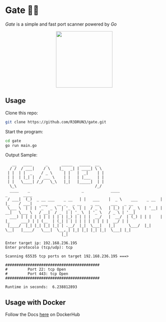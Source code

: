 # Gate 🔎🚪

*Gate* is a simple and fast port scanner powered by *Go* 

<p align="center"><img width="180" height="180" src="https://github.com/yurijserrano/Github-Profile-Readme-Logos/blob/master/programming%20languages/go.svg"></p>

## Usage

Clone this repo:

```sh
git clone https://github.com/R3DRUN3/gate.git
```

Start the program:

```sh
cd gate
go run main.go
```

Output Sample: 

```console
   __   ____      _      _____   _____  __
  / /  / ___|    / \    |_   _| | ____| \ \
 | |  | |  _    / _ \     | |   |  _|    | |
 | |  | |_| |  / ___ \    | |   | |___   | |
 | |   \____| /_/   \_\   |_|   |_____|  | |
  \_\                                   /_/
  ____    _                       _            ____                   _       ____
 / ___|  (_)  _ __ ___    _ __   | |   ___    |  _ \    ___    _ __  | |_    / ___|    ___    __ _   _ __    _ __     ___   _ __
 \___ \  | | | '_ ` _ \  | '_ \  | |  / _ \   | |_) |  / _ \  | '__| | __|   \___ \   / __|  / _` | | '_ \  | '_ \   / _ \ | '__|
  ___) | | | | | | | | | | |_) | | | |  __/   |  __/  | (_) | | |    | |_     ___) | | (__  | (_| | | | | | | | | | |  __/ | |
 |____/  |_| |_| |_| |_| | .__/  |_|  \___|   |_|      \___/  |_|     \__|   |____/   \___|  \__,_| |_| |_| |_| |_|  \___| |_|
                         |_|

Enter target ip: 192.168.236.195
Enter protocolo (tcp/udp): tcp

Scanning 65535 tcp ports on target 192.168.236.195 ===>

##########################################
#         Port 22: tcp Open
#         Port 443: tcp Open
##########################################

Runtime in seconds:  6.238812893

```


## Usage with Docker
Follow the Docs [here](https://hub.docker.com/repository/docker/r3drun3/gate) on DockerHub


